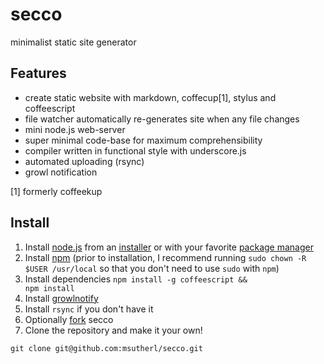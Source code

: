 # secco

minimalist static site generator

## Features

- create static website with markdown, coffecup[1], stylus and coffeescript
- file watcher automatically re-generates site when any file changes
- mini node.js web-server
- super minimal code-base for maximum comprehensibility
- compiler written in functional style with underscore.js
- automated uploading (rsync)
- growl notification

[1] formerly coffeekup

## Install

1. Install [node.js](http://nodejs.org/) from an [installer](http://nodejs.org/#download) or with your favorite [package manager](https://github.com/joyent/node/wiki/Installing-Node.js-via-package-manager)
2. Install [npm](http://npmjs.org/) (prior to installation, I recommend running <code>sudo chown -R $USER /usr/local</code> so that you don't need to use <code>sudo</code> with <code>npm</code>)
3. Install dependencies <code>npm install -g coffeescript && npm install</code>
4. Install [growlnotify](http://growl.info/extras.php)
5. Install <code>rsync</code> if you don't have it
6. Optionally [fork](https://github.com/msutherl/secco/fork_select) secco
7. Clone the repository and make it your own!

~~~
git clone git@github.com:msutherl/secco.git
~~~
